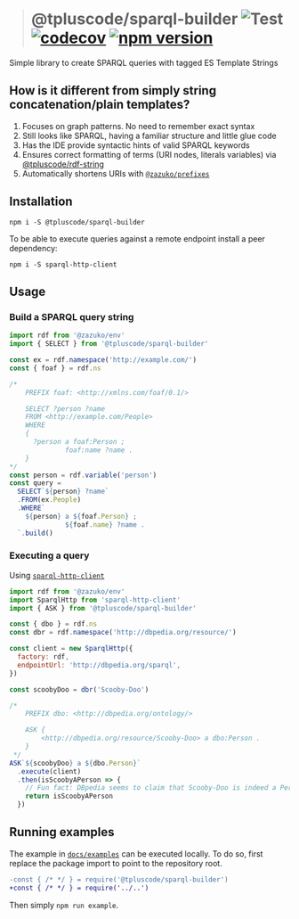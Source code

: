> # @tpluscode/sparql-builder ![Test](https://github.com/tpluscode/sparql-builder/workflows/Test/badge.svg) [![codecov](https://codecov.io/gh/tpluscode/sparql-builder/branch/master/graph/badge.svg)](https://codecov.io/gh/tpluscode/sparql-builder) [![npm version](https://badge.fury.io/js/%40tpluscode%2Fsparql-builder.svg)](https://badge.fury.io/js/%40tpluscode%2Fsparql-builder)

Simple library to create SPARQL queries with tagged ES Template Strings

## How is it different from simply string concatenation/plain templates?

1. Focuses on graph patterns. No need to remember exact syntax
1. Still looks like SPARQL, having a familiar structure and little glue code
1. Has the IDE provide syntactic hints of valid SPARQL keywords
1. Ensures correct formatting of terms (URI nodes, literals variables) via [@tpluscode/rdf-string](https://github.com/tpluscode/rdf-string)
1. Automatically shortens URIs with [`@zazuko/prefixes`](http://npm.im/@zazuko/prefixes)

## Installation

```
npm i -S @tpluscode/sparql-builder
```

To be able to execute queries against a remote endpoint install a peer
dependency:

```
npm i -S sparql-http-client
```

## Usage

### Build a SPARQL query string

```js
import rdf from '@zazuko/env'
import { SELECT } from '@tpluscode/sparql-builder'

const ex = rdf.namespace('http://example.com/')
const { foaf } = rdf.ns

/*
    PREFIX foaf: <http://xmlns.com/foaf/0.1/>

    SELECT ?person ?name
    FROM <http://example.com/People>
    WHERE 
    {
      ?person a foaf:Person ;
              foaf:name ?name .
    }
*/
const person = rdf.variable('person')
const query = 
  SELECT`${person} ?name`
  .FROM(ex.People)
  .WHERE`
    ${person} a ${foaf.Person} ; 
              ${foaf.name} ?name .
  `.build()
```

### Executing a query

Using [`sparql-http-client`](https://github.com/zazuko/sparql-http-client)

```js
import rdf from '@zazuko/env'
import SparqlHttp from 'sparql-http-client'
import { ASK } from '@tpluscode/sparql-builder'

const { dbo } = rdf.ns
const dbr = rdf.namespace('http://dbpedia.org/resource/')

const client = new SparqlHttp({
  factory: rdf,
  endpointUrl: 'http://dbpedia.org/sparql',
})

const scoobyDoo = dbr('Scooby-Doo')

/*
    PREFIX dbo: <http://dbpedia.org/ontology/>

    ASK {
        <http://dbpedia.org/resource/Scooby-Doo> a dbo:Person .
    }
 */
ASK`${scoobyDoo} a ${dbo.Person}`
  .execute(client)
  .then(isScoobyAPerson => {
    // Fun fact: DBpedia seems to claim that Scooby-Doo is indeed a Person...
    return isScoobyAPerson
  })
```

## Running examples

The example in [`docs/examples`](docs/examples) can be executed locally. To do so, first replace the package import to point to the repository root.

```diff
-const { /* */ } = require('@tpluscode/sparql-builder')
+const { /* */ } = require('../..')
```

Then simply `npm run example`.
